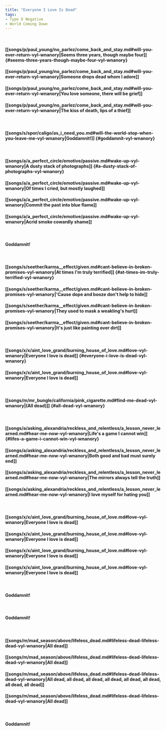 ```yaml
---
title: "Everyone I Love Is Dead"
tags:
- Type O Negative
- World Coming Down
---
```

&nbsp;
#### [[songs/p/paul_young/no_parlez/come_back_and_stay.md#will-you-ever-return-vyl-wnanory|Seems three years, though maybe four]] {#seems-three-years-though-maybe-four-vyl-wnanory}
#### [[songs/p/paul_young/no_parlez/come_back_and_stay.md#will-you-ever-return-vyl-wnanory|Someone drops dead whom I adore]]
#### [[songs/p/paul_young/no_parlez/come_back_and_stay.md#will-you-ever-return-vyl-wnanory|You love someone, there will be grief]]
#### [[songs/p/paul_young/no_parlez/come_back_and_stay.md#will-you-ever-return-vyl-wnanory|The kiss of death, lips of a thief]]
&nbsp;
#### [[songs/s/spor/caligo/as_i_need_you.md#will-the-world-stop-when-you-leave-me-vyl-wnanory|Goddamnit!]] {#goddamnit-vyl-wnanory}
&nbsp;
#### [[songs/a/a_perfect_circle/emotive/passive.md#wake-up-vyl-wnanory|A dusty stack of photographs]] {#a-dusty-stack-of-photographs-vyl-wnanory}
#### [[songs/a/a_perfect_circle/emotive/passive.md#wake-up-vyl-wnanory|Of times I cried, but mostly laughed]]
#### [[songs/a/a_perfect_circle/emotive/passive.md#wake-up-vyl-wnanory|Commit the past into blue flame]]
#### [[songs/a/a_perfect_circle/emotive/passive.md#wake-up-vyl-wnanory|Acrid smoke cowardly shame]]
&nbsp;
#### Goddamnit!
&nbsp;
#### [[songs/s/seether/karma__effect/given.md#cant-believe-in-broken-promises-vyl-wnanory|At times I'm truly terrified]] {#at-times-im-truly-terrified-vyl-wnanory}
#### [[songs/s/seether/karma__effect/given.md#cant-believe-in-broken-promises-vyl-wnanory|'Cause dope and booze don't help to hide]]
#### [[songs/s/seether/karma__effect/given.md#cant-believe-in-broken-promises-vyl-wnanory|They used to mask a weakling's hurt]]
#### [[songs/s/seether/karma__effect/given.md#cant-believe-in-broken-promises-vyl-wnanory|It's just like painting over dirt]]
&nbsp;
#### [[songs/x/x/aint_love_grand/burning_house_of_love.md#love-vyl-wnanory|Everyone I love is dead]] {#everyone-i-love-is-dead-vyl-wnanory}
#### [[songs/x/x/aint_love_grand/burning_house_of_love.md#love-vyl-wnanory|Everyone I love is dead]]
&nbsp;
#### [[songs/m/mr_bungle/california/pink_cigarette.md#find-me-dead-vyl-wnanory|(All dead)]] {#all-dead-vyl-wnanory}
&nbsp;
#### [[songs/a/asking_alexandria/reckless_and_relentless/a_lesson_never_learned.md#hear-me-now-vyl-wnanory|Life's a game I cannot win]] {#lifes-a-game-i-cannot-win-vyl-wnanory}
#### [[songs/a/asking_alexandria/reckless_and_relentless/a_lesson_never_learned.md#hear-me-now-vyl-wnanory|Both good and bad must surely end]]
#### [[songs/a/asking_alexandria/reckless_and_relentless/a_lesson_never_learned.md#hear-me-now-vyl-wnanory|The mirrors always tell the truth]]
#### [[songs/a/asking_alexandria/reckless_and_relentless/a_lesson_never_learned.md#hear-me-now-vyl-wnanory|I love myself for hating you]]
&nbsp;
#### [[songs/x/x/aint_love_grand/burning_house_of_love.md#love-vyl-wnanory|Everyone I love is dead]]
#### [[songs/x/x/aint_love_grand/burning_house_of_love.md#love-vyl-wnanory|Everyone I love is dead]]
#### [[songs/x/x/aint_love_grand/burning_house_of_love.md#love-vyl-wnanory|Everyone I love is dead]]
#### [[songs/x/x/aint_love_grand/burning_house_of_love.md#love-vyl-wnanory|Everyone I love is dead]]
&nbsp;
#### Goddamnit!
&nbsp;
#### Goddamnit!
&nbsp;
#### [[songs/m/mad_season/above/lifeless_dead.md#lifeless-dead-lifeless-dead-vyl-wnanory|All dead]]
#### [[songs/m/mad_season/above/lifeless_dead.md#lifeless-dead-lifeless-dead-vyl-wnanory|All dead]]
#### [[songs/m/mad_season/above/lifeless_dead.md#lifeless-dead-lifeless-dead-vyl-wnanory|All dead, all dead, all dead, all dead, all dead, all dead, all dead, all dead]]
#### [[songs/m/mad_season/above/lifeless_dead.md#lifeless-dead-lifeless-dead-vyl-wnanory|All dead]]
&nbsp;
#### Goddamnit!
